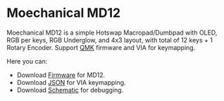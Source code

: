 # Moechanical MD12
Moechanical MD12 is a simple Hotswap Macropad/Dumbpad with OLED, RGB per keys, RGB Underglow, and 4x3 layout, with total of 12 keys + 1 Rotary Encoder.
Support [QMK](https://qmk.fm/) firmware and VIA for keymapping.

Here you can:

- Download [Firmware](./md12/moechanical_md12_VIA_Firmware.hex) for MD12.
- Download [JSON](./md12/moechanical_md12_VIA_Map.json) for VIA keymapping.
- Download [Schematic](./md12/moechanical_md12_schematic.pdf) for debugging.